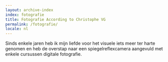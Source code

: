 ```yaml
---
layout: archive-index
index: fotografie
title: Fotografie According to Christophe VG
permalink: /fotografie/
locale: nl
---
```


Sinds enkele jaren heb ik mijn liefde voor het visuele iets meer ter harte
genomen en heb de overstap naar een spiegelreflexcamera aangevuld met enkele
cursussen digitale fotografie.

